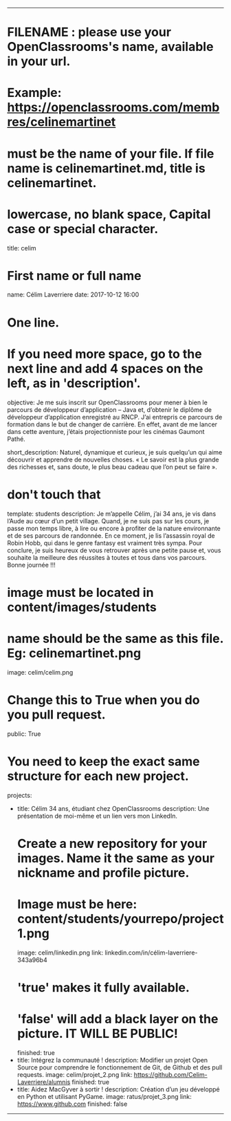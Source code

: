---

# FILENAME : please use your OpenClassrooms's name, available in your url.
# Example: https://openclassrooms.com/membres/celinemartinet
# must be the name of your file. If file name is celinemartinet.md, title is celinemartinet.
# lowercase, no blank space, Capital case or special character.
title: celim

# First name or full name
name: Célim Laverriere
date: 2017-10-12 16:00

# One line.
# If you need more space, go to the next line and add 4 spaces on the left, as in 'description'.
objective: Je me suis inscrit sur OpenClassrooms pour mener à bien le parcours de développeur d’application – Java et, d’obtenir le diplôme de développeur d’application enregistré au RNCP.
J’ai entrepris ce parcours de formation dans le but de changer de carrière.
En effet, avant de me lancer dans cette aventure, j’étais projectionniste pour les cinémas Gaumont Pathé.  

short_description: Naturel, dynamique et curieux, je suis quelqu’un qui aime découvrir et apprendre de nouvelles choses. « Le savoir est la plus grande des richesses et, sans doute, le plus beau cadeau que l’on peut se faire ».

# don't touch that
template: students
description:
    Je m’appelle Célim, j’ai 34 ans, je vis dans l’Aude au cœur d’un petit village.
    Quand, je ne suis pas sur les cours, je passe mon temps libre, à lire ou encore à profiter de la nature environnante et de ses parcours de randonnée.
    En ce moment, je lis l’assassin royal de Robin Hobb, qui dans le genre fantasy est vraiment très sympa.
    Pour conclure, je suis heureux de vous retrouver après une petite pause et, vous souhaite la meilleure des réussites à toutes et tous dans vos parcours. Bonne journée !!!

# image must be located in content/images/students
# name should be the same as this file. Eg: celinemartinet.png
image: celim/celim.png

# Change this to True when you do you pull request.
public: True

# You need to keep the exact same structure for each new project.
projects:
  - title: Célim 34 ans, étudiant chez OpenClassrooms
    description: Une présentation de moi-même et un lien vers mon LinkedIn.
    # Create a new repository for your images. Name it the same as your nickname and profile picture.
    # Image must be here: content/students/yourrepo/project1.png
    image: celim/linkedin.png
    link: linkedin.com/in/célim-laverriere-343a96b4
    # 'true' makes it fully available.
    # 'false' will add a black layer on the picture. IT WILL BE PUBLIC!
    finished: true
  - title: Intégrez la communauté !
    description: Modifier un projet Open Source pour comprendre le fonctionnement de Git, de Github et des pull requests. 
    image: celim/projet_2.png
    link: https://github.com/Celim-Laverriere/alumnis
    finished: true
  - title: Aidez MacGyver à sortir !
    description: Création d’un jeu développé en Python et utilisant PyGame.
    image: ratus/projet_3.png
    link: https://www.github.com
    finished: false
---